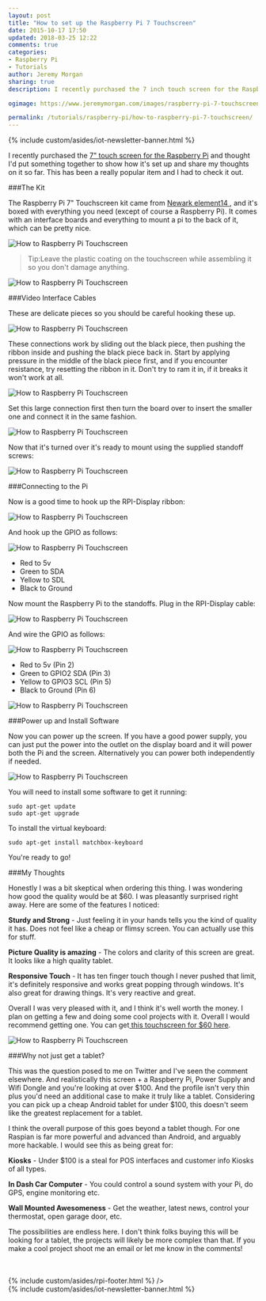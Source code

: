 ```yaml
---
layout: post
title: "How to set up the Raspberry Pi 7 Touchscreen"
date: 2015-10-17 17:50
updated: 2018-03-25 12:22
comments: true
categories:
- Raspberry Pi
- Tutorials
author: Jeremy Morgan
sharing: true
description: I recently purchased the 7 inch touch screen for the Raspberry Pi and thought I'd put something together to show how it's set up and share my thoughts on it so far. This has been a really popular item and I had to check it out.

ogimage: https://www.jeremymorgan.com/images/raspberry-pi-7-touchscreen/how-to-raspberry-pi-7-touchscreen-og.jpg

permalink: /tutorials/raspberry-pi/how-to-raspberry-pi-7-touchscreen/
---
```

{% include custom/asides/iot-newsletter-banner.html %}

I recently purchased the [7" touch screen for the Raspberry Pi](http://www.element14.com/community/docs/DOC-78156/l/raspberry-pi-7-touchscreen-display) and thought I'd put something together to show how it's set up and share my thoughts on it so far. This has been a really popular item and I had to check it out.

<!-- more -->
###The Kit

The Raspberry Pi 7" Touchscreen kit came from [ Newark element14 ](http://www.newark.com), and it's boxed with everything you need (except of course a Raspberry Pi). It comes with an interface boards and everything to mount a pi to the back of it, which can be pretty nice.

![How to Raspberry Pi Touchscreen](/images/raspberry-pi-7-touchscreen/how-to-raspberry-pi-7-touchscreen-01.jpg)

>Tip:Leave the plastic coating on the touchscreen while assembling it so you don't damage anything.

![How to Raspberry Pi Touchscreen](/images/raspberry-pi-7-touchscreen/how-to-raspberry-pi-7-touchscreen-02.jpg)

###Video Interface Cables

These are delicate pieces so you should be careful hooking these up.

![How to Raspberry Pi Touchscreen](/images/raspberry-pi-7-touchscreen/how-to-raspberry-pi-7-touchscreen-03.jpg)

These connections work by sliding out the black piece, then pushing the ribbon inside and pushing the black piece back in. Start by applying pressure in the middle of the black piece first, and if you encounter resistance, try resetting the ribbon in it. Don't try to ram it in, if it breaks it won't work at all.

![How to Raspberry Pi Touchscreen](/images/raspberry-pi-7-touchscreen/how-to-raspberry-pi-7-touchscreen-04.jpg)

Set this large connection first then turn the board over to insert the smaller one and connect it in the same fashion.

![How to Raspberry Pi Touchscreen](/images/raspberry-pi-7-touchscreen/how-to-raspberry-pi-7-touchscreen-05.jpg)

Now that it's turned over it's ready to mount using the supplied standoff screws:

![How to Raspberry Pi Touchscreen](/images/raspberry-pi-7-touchscreen/how-to-raspberry-pi-7-touchscreen-06.jpg)

###Connecting to the Pi

Now is a good time to hook up the RPI-Display ribbon:

![How to Raspberry Pi Touchscreen](/images/raspberry-pi-7-touchscreen/how-to-raspberry-pi-7-touchscreen-07.jpg)

And hook up the GPIO as follows:

![How to Raspberry Pi Touchscreen](/images/raspberry-pi-7-touchscreen/how-to-raspberry-pi-7-touchscreen-08.jpg)

- Red to 5v
- Green to SDA
- Yellow to SDL
- Black to Ground

Now mount the Raspberry Pi to the standoffs. Plug in the RPI-Display cable:

![How to Raspberry Pi Touchscreen](/images/raspberry-pi-7-touchscreen/how-to-raspberry-pi-7-touchscreen-09.jpg)

And wire the GPIO as follows:

![How to Raspberry Pi Touchscreen](/images/raspberry-pi-7-touchscreen/how-to-raspberry-pi-7-touchscreen-10.jpg)

- Red to 5v (Pin 2)
- Green to GPIO2 SDA (Pin 3)
- Yellow to GPIO3 SCL (Pin 5)
- Black to Ground (Pin 6)

![How to Raspberry Pi Touchscreen](/images/raspberry-pi-7-touchscreen/how-to-raspberry-pi-7-touchscreen-11.jpg)

###Power up and Install Software

Now you can power up the screen. If you have a good power supply, you can just put the power into the outlet on the display board and it will power both the Pi and the screen. Alternatively you can power both independently if needed.

![How to Raspberry Pi Touchscreen](/images/raspberry-pi-7-touchscreen/how-to-raspberry-pi-7-touchscreen-12.jpg)

You will need to install some software to get it running:

```
sudo apt-get update
sudo apt-get upgrade
```

To install the virtual keyboard:

```
sudo apt-get install matchbox-keyboard
```

You're ready to go!

###My Thoughts

Honestly I was a bit skeptical when ordering this thing. I was wondering how good the quality would be at $60. I was pleasantly surprised right away. Here are some of the features I noticed:

**Sturdy and Strong** - Just feeling it in your hands tells you the kind of quality it has. Does not feel like a cheap or flimsy screen. You can actually use this for stuff.

**Picture Quality is amazing** - The colors and clarity of this screen are great. It looks like a high quality tablet.

**Responsive Touch** - It has ten finger touch though I never pushed that limit, it's definitely responsive and works great popping through windows. It's also great for drawing things. It's very reactive and great.

Overall I was very pleased with it, and I think it's well worth the money. I plan on getting a few and doing some cool projects with it. Overall I would recommend getting one. You can get[ this touchscreen for $60 here](http://www.element14.com/community/docs/DOC-78156/l/raspberry-pi-7-touchscreen-display).

![How to Raspberry Pi Touchscreen](/images/raspberry-pi-7-touchscreen/how-to-raspberry-pi-7-touchscreen-13.jpg)

###Why not just get a tablet?

This was the question posed to me on Twitter and I've seen the comment elsewhere. And realistically this screen + a Raspberry Pi, Power Supply and Wifi Dongle and you're looking at over $100. And the profile isn't very thin plus you'd need an additional case to make it truly like a tablet. Considering you can pick up a cheap Android tablet for under $100, this doesn't seem like the greatest replacement for a tablet.

I think the overall purpose of this goes beyond a tablet though. For one Raspian is far more powerful and advanced than Android, and arguably more hackable. I would see this as being great for:

**Kiosks** - Under $100 is a steal for POS interfaces and customer info Kiosks of all types.

**In Dash Car Computer** - You could control a sound system with your Pi, do GPS, engine monitoring etc.

**Wall Mounted Awesomeness** - Get the weather, latest news, control your thermostat, open garage door, etc.

The possibilities are endless here. I don't think folks buying this will be looking for a tablet, the projects will likely be more complex than that. If you make a cool project shoot me an email or let me know in the comments!

<br />
<br />
{% include custom/asides/rpi-footer.html %} />

<br />
{% include custom/asides/iot-newsletter-banner.html %}